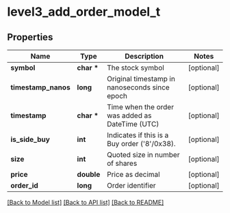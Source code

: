 # level3_add_order_model_t

## Properties
Name | Type | Description | Notes
------------ | ------------- | ------------- | -------------
**symbol** | **char \*** | The stock symbol | [optional] 
**timestamp_nanos** | **long** | Original timestamp in nanoseconds since epoch | [optional] 
**timestamp** | **char \*** | Time when the order was added as DateTime (UTC) | [optional] 
**is_side_buy** | **int** | Indicates if this is a Buy order (&#39;8&#39;/0x38). | [optional] 
**size** | **int** | Quoted size in number of shares | [optional] 
**price** | **double** | Price as decimal | [optional] 
**order_id** | **long** | Order identifier | [optional] 

[[Back to Model list]](../README.md#documentation-for-models) [[Back to API list]](../README.md#documentation-for-api-endpoints) [[Back to README]](../README.md)


